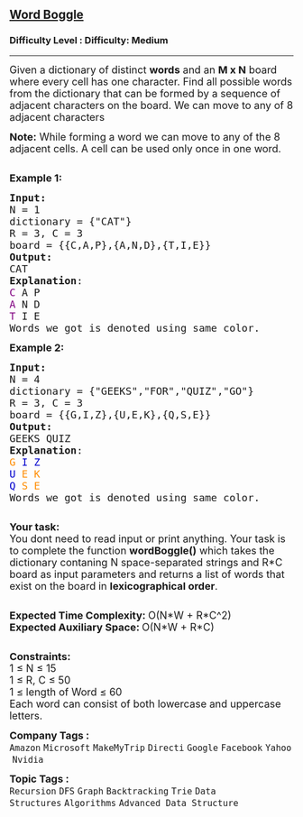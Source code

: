 <h2><a href="https://www.geeksforgeeks.org/problems/word-boggle4143/1">Word Boggle</a></h2><h3>Difficulty Level : Difficulty: Medium</h3><hr><div class="problems_problem_content__Xm_eO"><p><span style="font-size: 18px;">Given a dictionary of distinct <strong>words</strong> and an <strong>M x N</strong> board where every cell has one character. Find all possible words from the dictionary that can be formed by a sequence of adjacent characters on the board. We can move to any of 8 adjacent characters</span></p>
<p><span style="font-size: 18px;"><strong>Note:</strong>&nbsp;While forming a word we can move to&nbsp;any of the 8 adjacent cells. A&nbsp;cell can be used&nbsp;only once in one word.</span></p>
<p><br><span style="font-size: 18px;"><strong>Example 1:</strong></span></p>
<pre><span style="font-size: 18px;"><strong>Input: 
</strong>N = 1
dictionary = {"CAT"}
R = 3, C = 3
board = {{C,A,P},{A,N,D},{T,I,E}}
<strong>Output:</strong>
CAT
<strong>Explanation</strong>: 
<span style="color: rgb(128, 0, 128); --darkreader-inline-color: var(--darkreader-text-800080, #ffa0ff);" data-darkreader-inline-color="">C</span> A P
<span style="color: rgb(128, 0, 128); --darkreader-inline-color: var(--darkreader-text-800080, #ffa0ff);" data-darkreader-inline-color="">A</span> N D
<span style="color: rgb(128, 0, 128); --darkreader-inline-color: var(--darkreader-text-800080, #ffa0ff);" data-darkreader-inline-color="">T</span> I E
Words we got is denoted using same color.</span>
</pre>
<p><span style="font-size: 18px;"><strong>Example 2:</strong></span></p>
<pre><span style="font-size: 18px;"><strong>Input:</strong>
N = 4
dictionary = {"GEEKS","FOR","QUIZ","GO"}
R = 3, C = 3 
board = {{G,I,Z},{U,E,K},{Q,S,E}}
<strong>Output:</strong>
GEEKS QUIZ
<strong>Explanation</strong>: 
<span style="color: rgb(255, 140, 0); --darkreader-inline-color: var(--darkreader-text-ff8c00, #ffbf40);" data-darkreader-inline-color="">G</span> <span style="color: rgb(0, 0, 205); --darkreader-inline-color: var(--darkreader-text-0000cd, #7cafff);" data-darkreader-inline-color="">I</span> <span style="color: rgb(0, 0, 205); --darkreader-inline-color: var(--darkreader-text-0000cd, #7cafff);" data-darkreader-inline-color="">Z</span>
<span style="color: rgb(0, 0, 205); --darkreader-inline-color: var(--darkreader-text-0000cd, #7cafff);" data-darkreader-inline-color="">U</span> <span style="color: rgb(255, 140, 0); --darkreader-inline-color: var(--darkreader-text-ff8c00, #ffbf40);" data-darkreader-inline-color="">E</span> <span style="color: rgb(255, 140, 0); --darkreader-inline-color: var(--darkreader-text-ff8c00, #ffbf40);" data-darkreader-inline-color="">K</span>
<span style="color: rgb(0, 0, 205); --darkreader-inline-color: var(--darkreader-text-0000cd, #7cafff);" data-darkreader-inline-color="">Q</span> <span style="color: rgb(255, 140, 0); --darkreader-inline-color: var(--darkreader-text-ff8c00, #ffbf40);" data-darkreader-inline-color="">S</span> <span style="color: rgb(255, 140, 0); --darkreader-inline-color: var(--darkreader-text-ff8c00, #ffbf40);" data-darkreader-inline-color="">E</span> 
Words we got is denoted using same color.</span>
</pre>
<p><br><span style="font-size: 18px;"><strong>Your task:</strong><br>You dont need to read input or print anything. Your task is to complete the function&nbsp;<strong>wordBoggle()</strong>&nbsp;which takes the dictionary contaning N&nbsp;space-separated strings and R*C board </span><span style="font-size: 18px;">as input parameters and returns a list of&nbsp;words that exist on the board in <strong>lexicographical order</strong>.</span></p>
<p><br><span style="font-size: 18px;"><strong>Expected Time Complexity:&nbsp;</strong>O(N*W + R*C^2)<br><strong>Expected Auxiliary Space:&nbsp;</strong>O(N*W + R*C)</span></p>
<p><br><span style="font-size: 18px;"><strong>Constraints:</strong><br>1 ≤ N&nbsp;≤ 15<br>1 ≤ R, C&nbsp;≤ 50<br>1 ≤ length of Word&nbsp;≤ 60<br>Each word can consist of both lowercase and uppercase letters.</span></p></div><p><span style=font-size:18px><strong>Company Tags : </strong><br><code>Amazon</code>&nbsp;<code>Microsoft</code>&nbsp;<code>MakeMyTrip</code>&nbsp;<code>Directi</code>&nbsp;<code>Google</code>&nbsp;<code>Facebook</code>&nbsp;<code>Yahoo</code>&nbsp;<code>Nvidia</code>&nbsp;<br><p><span style=font-size:18px><strong>Topic Tags : </strong><br><code>Recursion</code>&nbsp;<code>DFS</code>&nbsp;<code>Graph</code>&nbsp;<code>Backtracking</code>&nbsp;<code>Trie</code>&nbsp;<code>Data Structures</code>&nbsp;<code>Algorithms</code>&nbsp;<code>Advanced Data Structure</code>&nbsp;